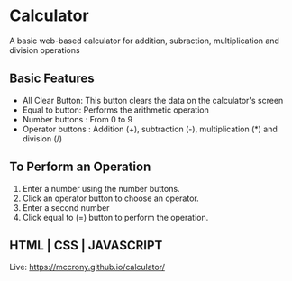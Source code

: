 # Calculator
A basic web-based calculator for addition, subraction, multiplication and division operations

## Basic Features
- All Clear Button: This button clears the data on the calculator's screen
- Equal to button: Performs the arithmetic operation
- Number buttons : From 0 to 9
- Operator buttons : Addition (+), subtraction (-), multiplication (*) and division (/)

## To Perform an Operation
1. Enter a number using the number buttons.
2. Click an operator button to choose an operator.
3. Enter a second number
4. Click equal to (=) button to perform the operation.

## HTML | CSS | JAVASCRIPT

Live: https://mccrony.github.io/calculator/
